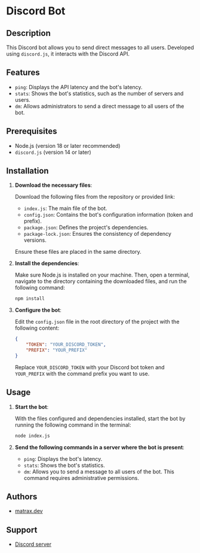 # Discord Bot

## Description

This Discord bot allows you to send direct messages to all users. Developed using `discord.js`, it interacts with the Discord API.

## Features

- `ping`: Displays the API latency and the bot's latency.
- `stats`: Shows the bot's statistics, such as the number of servers and users.
- `dm`: Allows administrators to send a direct message to all users of the bot.

## Prerequisites

- Node.js (version 18 or later recommended)
- `discord.js` (version 14 or later)

## Installation

1. **Download the necessary files**:

    Download the following files from the repository or provided link:

    - `index.js`: The main file of the bot.
    - `config.json`: Contains the bot's configuration information (token and prefix).
    - `package.json`: Defines the project's dependencies.
    - `package-lock.json`: Ensures the consistency of dependency versions.

    Ensure these files are placed in the same directory.

2. **Install the dependencies**:

    Make sure Node.js is installed on your machine. Then, open a terminal, navigate to the directory containing the downloaded files, and run the following command:

    ```bash
    npm install
    ```

3. **Configure the bot**:

    Edit the `config.json` file in the root directory of the project with the following content:

    ```json
    {
        "TOKEN": "YOUR_DISCORD_TOKEN",
        "PREFIX": "YOUR_PREFIX"
    }
    ```

    Replace `YOUR_DISCORD_TOKEN` with your Discord bot token and `YOUR_PREFIX` with the command prefix you want to use.

## Usage

1. **Start the bot**:

    With the files configured and dependencies installed, start the bot by running the following command in the terminal:

    ```bash
    node index.js
    ```

2. **Send the following commands in a server where the bot is present**:

    - `ping`: Displays the bot's latency.
    - `stats`: Shows the bot's statistics.
    - `dm`: Allows you to send a message to all users of the bot. This command requires administrative permissions.

## Authors

- [matrax.dev](https://github.com/matrax123)

## Support 

- [Discord server](https://discord.gg/2K2N9zU4nE)
